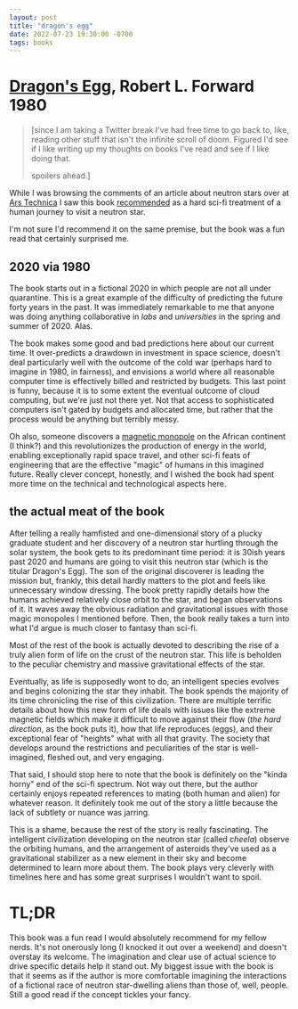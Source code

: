```yaml
---
layout: post
title: "dragon's egg"
date: 2022-07-23 19:30:00 -0700
tags: books
---
```


# [Dragon's Egg](https://en.wikipedia.org/wiki/Dragon%27s_Egg), Robert L. Forward 1980

> [since I am taking a Twitter break I've had free time to go back to, like, reading other stuff that isn't the infinite scroll of doom. Figured I'd see if I like writing up my thoughts on books I've read and see if I like doing that.
> 
> spoilers ahead.]

While I was browsing the comments of an article about neutron stars over at [Ars Technica](https://arstechnica.com) I saw this book [recommended](https://arstechnica.com/science/2022/06/placing-new-limits-on-the-interior-of-neutron-stars/?comments=1&post=40981869) as a hard sci-fi treatment of a human journey to visit a neutron star.

I'm not sure I'd recommend it on the same premise, but the book was a fun read that certainly surprised me.

## 2020 via 1980

The book starts out in a fictional 2020 in which people are not all under quarantine. This is a great example of the difficulty of predicting the future forty years in the past. It was immediately remarkable to me that anyone was doing anything collaborative in *labs* and *universities* in the spring and summer of 2020. Alas.

The book makes some good and bad predictions here about our current time. It over-predicts a drawdown in investment in space science, doesn't deal particularly well with the outcome of the cold war (perhaps hard to imagine in 1980, in fairness), and envisions a world where all reasonable computer time is effectively billed and restricted by budgets. This last point is funny, because it is to some extent the eventual outcome of cloud computing, but we're just not there yet. Not that access to sophisticated computers isn't gated by budgets and allocated time, but rather that the process would be anything but terribly messy.

Oh also, someone discovers a [magnetic monopole](https://en.wikipedia.org/wiki/Magnetic_monopole) on the African continent (I think?) and this revolutionizes the production of energy in the world, enabling exceptionally rapid space travel, and other sci-fi feats of engineering that are the effective "magic" of humans in this imagined future. Really clever concept, honestly, and I wished the book had spent more time on the technical and technological aspects here.

## the actual meat of the book

After telling a really hamfisted and one-dimensional story of a plucky graduate student and her discovery of a neutron star hurtling through the solar system, the book gets to its predominant time period: it is 30ish years past 2020 and humans are going to visit this neutron star (which is the titular Dragon's Egg). The son of the original discoverer is leading the mission but, frankly, this detail hardly matters to the plot and feels like unnecessary window dressing. The book pretty rapidly details how the humans achieved relatively close orbit to the star, and began observations of it. It waves away the obvious radiation and gravitational issues with those magic monopoles I mentioned before. Then, the book really takes a turn into what I'd argue is much closer to fantasy than sci-fi.

Most of the rest of the book is actually devoted to describing the rise of a truly alien form of life on the crust of the neutron star. This life is beholden to the peculiar chemistry and massive gravitational effects of the star.

Eventually, as life is supposedly wont to do, an intelligent species evolves and begins colonizing the star they inhabit. The book spends the majority of its time chronicling the rise of this civilization. There are multiple terrific details about how this new form of life deals with issues like the extreme magnetic fields which make it difficult to move against their flow (*the hard direction*, as the book puts it), how that life reproduces (eggs), and their exceptional fear of "heights" what with all that gravity. The society that develops around the restrictions and peculiarities of the star is well-imagined, fleshed out, and very engaging.

That said, I should stop here to note that the book is definitely on the "kinda horny" end of the sci-fi spectrum. Not way out there, but the author certainly enjoys repeated references to mating (both human and alien) for whatever reason. It definitely took me out of the story a little because the lack of subtlety or nuance was jarring.

This is a shame, because the rest of the story is really fascinating. The intelligent civilization developing on the neutron star (called *cheela*) observe the orbiting humans, and the arrangement of asteroids they've used as a gravitational stabilizer as a new element in their sky and become determined to learn more about them. The book plays very cleverly with timelines here and has some great surprises I wouldn't want to spoil.

# TL;DR

This book was a fun read I would absolutely recommend for my fellow nerds. It's not onerously long (I knocked it out over a weekend) and doesn't overstay its welcome. The imagination and clear use of actual science to drive specific details help it stand out. My biggest issue with the book is that it seems as if the author is more comfortable imagining the interactions of a fictional race of neutron star-dwelling aliens than those of, well, people. Still a good read if the concept tickles your fancy.